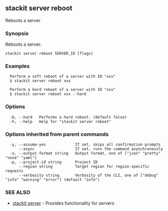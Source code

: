 ## stackit server reboot

Reboots a server

### Synopsis

Reboots a server.

```
stackit server reboot SERVER_ID [flags]
```

### Examples

```
  Perform a soft reboot of a server with ID "xxx"
  $ stackit server reboot xxx

  Perform a hard reboot of a server with ID "xxx"
  $ stackit server reboot xxx --hard
```

### Options

```
  -b, --hard   Performs a hard reboot. (default false)
  -h, --help   Help for "stackit server reboot"
```

### Options inherited from parent commands

```
  -y, --assume-yes             If set, skips all confirmation prompts
      --async                  If set, runs the command asynchronously
  -o, --output-format string   Output format, one of ["json" "pretty" "none" "yaml"]
  -p, --project-id string      Project ID
      --region string          Target region for region-specific requests
      --verbosity string       Verbosity of the CLI, one of ["debug" "info" "warning" "error"] (default "info")
```

### SEE ALSO

* [stackit server](./stackit_server.md)	 - Provides functionality for servers

